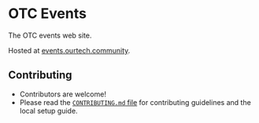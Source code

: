 # OTC Events

The OTC events web site.

Hosted at [events.ourtech.community](https://events.ourtech.community).

## Contributing

-   Contributors are welcome!
-   Please read the [`CONTRIBUTING.md` file](CONTRIBUTING.md) for contributing guidelines and the local setup guide.

